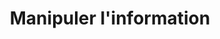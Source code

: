 ---
title: Manipuler l'information
description: Courte description de la ressource qui parle de son contenu et de sa cible, qui en général est un professeur mais ça remplit.
preview: /images/previews/0-2.jpg
chapter: manipuler-l-information
objectifs: [
    'Programmer un programme interactif avec Scratch', 
    'Comprendre et transmettre les bases de la pensée informatique',
    'Maîtriser la notion d’algorithme',
    'Partager des premiers grains d’histoire informatique',
    'Utiliser des activités débranchées (sans ordinateur) pour prendre du recul et expliquer la pensée informatique',
    'Animer un atelier d’initiation à la programmation créative'
]
video: video1
openclassroom: https://openclassrooms.com/fr/courses/3075566-decouvrir-la-programmation-creative
structure:
  - name: Partie 1 - 3, 2, 1... Codez l'information ! 
    resources:
      - 40-activites-pour-40-jours-quarantaine
      - creez-un-compte-sur-scratch
  - name: Partie 2 - Optimisez le codage de l'information
    resources:
      - Controlez-le-chat-et-utilisez-des-boucles
      - Decouvrez-l'interface-de-Scratch
---